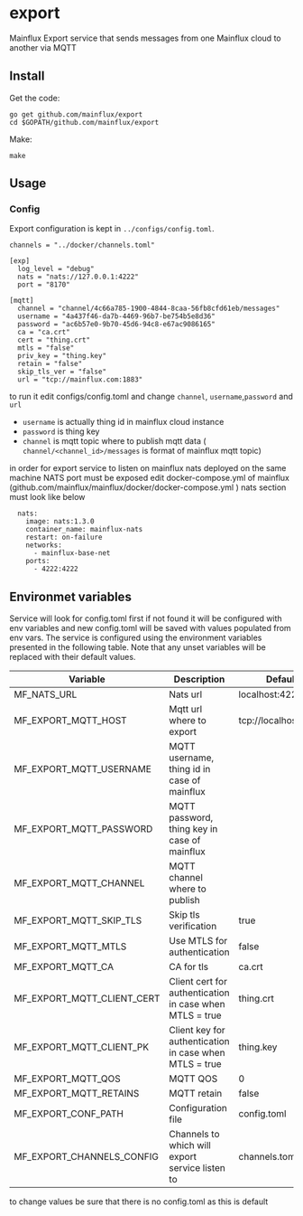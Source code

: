 # export
Mainflux Export service that sends messages from one Mainflux cloud to another via MQTT

## Install
Get the code:

```
go get github.com/mainflux/export
cd $GOPATH/github.com/mainflux/export
```

Make:
```
make
```

## Usage
### Config
Export configuration is kept in `../configs/config.toml`.


```
channels = "../docker/channels.toml"

[exp]
  log_level = "debug"
  nats = "nats://127.0.0.1:4222"
  port = "8170"

[mqtt]
  channel = "channel/4c66a785-1900-4844-8caa-56fb8cfd61eb/messages"
  username = "4a437f46-da7b-4469-96b7-be754b5e8d36"
  password = "ac6b57e0-9b70-45d6-94c8-e67ac9086165"
  ca = "ca.crt"
  cert = "thing.crt"
  mtls = "false"
  priv_key = "thing.key"
  retain = "false"
  skip_tls_ver = "false"
  url = "tcp://mainflux.com:1883"
```
to run it edit configs/config.toml and change `channel`, `username`,`password` and `url`
 * `username` is actually thing id in mainflux cloud instance
 * `password` is thing key
 * `channel` is mqtt topic where to publish mqtt data ( `channel/<channel_id>/messages` is format of mainflux mqtt topic)

in order for export service to listen on mainflux nats deployed on the same machine NATS port must be exposed
edit docker-compose.yml of mainflux (github.com/mainflux/mainflux/docker/docker-compose.yml )
nats section must look like below
```
  nats:
    image: nats:1.3.0
    container_name: mainflux-nats
    restart: on-failure
    networks:
      - mainflux-base-net
    ports:
      - 4222:4222
```
  
## Environmet variables

Service will look for config.toml first if not found it will  be configured 
with env variables and new config.toml will be saved with values populated from env vars.
The service is configured using the environment variables presented in the
following table. Note that any unset variables will be replaced with their
default values.

| Variable                      | Description                                                   | Default               |
|-------------------------------|---------------------------------------------------------------|-----------------------|
| MF_NATS_URL                   | Nats url                                                      | localhost:4222        |
| MF_EXPORT_MQTT_HOST           | Mqtt url where to export                                      | tcp://localhost:1883  |
| MF_EXPORT_MQTT_USERNAME       | MQTT username, thing id in case of mainflux                   |                       | 
| MF_EXPORT_MQTT_PASSWORD       | MQTT password, thing key in case of mainflux                  |                       |
| MF_EXPORT_MQTT_CHANNEL        | MQTT channel where to publish                                 |                       |
| MF_EXPORT_MQTT_SKIP_TLS       | Skip tls verification                                         | true                  |
| MF_EXPORT_MQTT_MTLS           | Use MTLS for authentication                                   | false                 |
| MF_EXPORT_MQTT_CA             | CA for tls                                                    | ca.crt                |
| MF_EXPORT_MQTT_CLIENT_CERT    | Client cert for authentication in case when MTLS = true       | thing.crt             |
| MF_EXPORT_MQTT_CLIENT_PK      | Client key for authentication in case when MTLS = true        | thing.key             |
| MF_EXPORT_MQTT_QOS            | MQTT QOS                                                      | 0                     |
| MF_EXPORT_MQTT_RETAINS        | MQTT retain                                                   | false                 |
| MF_EXPORT_CONF_PATH           | Configuration file                                            | config.toml           |
| MF_EXPORT_CHANNELS_CONFIG     | Channels to which will export service listen to               | channels.toml         |

to change values be sure that there is no config.toml as this is default


